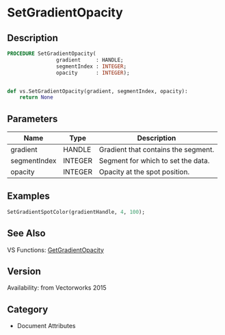 # SetGradientOpacity

## Description
```pascal
PROCEDURE SetGradientOpacity(
				gradient     : HANDLE;
				segmentIndex : INTEGER;
				opacity      : INTEGER);
```

```python

def vs.SetGradientOpacity(gradient, segmentIndex, opacity):
    return None
```

## Parameters
|Name|Type|Description|
|---|---|---|
|gradient|HANDLE|Gradient that contains the segment.|
|segmentIndex|INTEGER|Segment for which to set the data.|
|opacity|INTEGER|Opacity at the spot position.|

## Examples
```pascal
SetGradientSpotColor(gradientHandle, 4, 100);
```

## See Also
VS Functions:
[GetGradientOpacity](GetGradientOpacity.md)

## Version
Availability: from Vectorworks 2015
## Category
* Document Attributes

